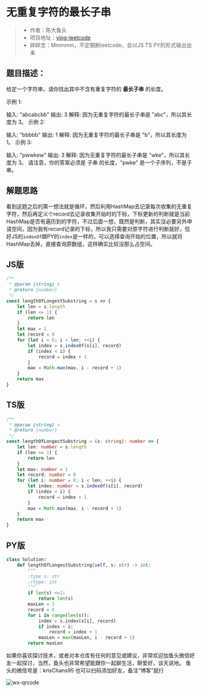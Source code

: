 # 无重复字符的最长子串

>* 作者：陈大鱼头
>* 项目地址：[ying-leetcode](https://github.com/KRISACHAN/ying-leetcode)
>* 碎碎念：Mmmmm，不定期刷leetcode，会以JS TS PY的形式输出出来

## 题目描述：

给定一个字符串，请你找出其中不含有重复字符的 **最长子串** 的长度。

示例 1:

输入: "abcabcbb"
输出: 3 
解释: 因为无重复字符的最长子串是 "abc"，所以其长度为 3。
示例 2:

输入: "bbbbb"
输出: 1
解释: 因为无重复字符的最长子串是 "b"，所以其长度为 1。
示例 3:

输入: "pwwkew"
输出: 3
解释: 因为无重复字符的最长子串是 "wke"，所以其长度为 3。
     请注意，你的答案必须是 子串 的长度，"pwke" 是一个子序列，不是子串。

## 解题思路

看到这题之后的第一想法就是循环，然后利用HashMap去记录每次收集的无重复字符，然后再定义个record去记录收集开始时的下标，下标更新的判断就是当前HashMap是否有遍历到的字符，不过后面一想，既然是判断，其实没必要另外申请空间，因为我有record记录的下标，所以我只需要对原字符进行判断就好，恰好JS的`indexOf`跟PY的`index`是一样的，可以选择查询开始的位置，所以就将HashMap去掉，直接查询原数组，这样确实比较没那么占空间。

## JS版

```javascript
/**
 * @param {string} s
 * @return {number}
 */
const lengthOfLongestSubstring = s => {
    let len = s.length
    if (len <= 1) {
        return len
    }
    let max = 1
    let record = 0
    for (let i = 0; i < len; ++i) {
        let index = s.indexOf(s[i], record)
        if (index < i) {
            record = index + 1
        }
        max = Math.max(max, i - record + 1)
    }
    return max
}
```

## TS版

```typescript
/**
 * @param {string} s
 * @return {number}
 */
const lengthOfLongestSubstring = (s: string): number => {
    let len: number = s.length
    if (len <= 1) {
        return len
    }
    let max: number = 1
    let record: number = 0
    for (let i: number = 0; i < len; ++i) {
        let index: number = s.indexOf(s[i], record)
        if (index < i) {
            record = index + 1
        }
        max = Math.max(max, i - record + 1)
    }
    return max
}
```

## PY版

```python
class Solution:
    def lengthOfLongestSubstring(self, s: str) -> int:
        """
        :type s: str
        :rtype: int
        """
        if len(s) <=1:
            return len(s)
        maxLen = 1
        record = 0
        for i in range(len(s)):
            index = s.index(s[i], record)
            if index < i:
                record = index + 1
            maxLen = max(maxLen, i - record + 1)
        return maxLen
```




如果你喜欢探讨技术，或者对本仓库有任何的意见或建议，非常欢迎加鱼头微信好友一起探讨，当然，鱼头也非常希望能跟你一起聊生活，聊爱好，谈天说地。 鱼头的微信号是：krisChans95 也可以扫码添加好友，备注“博客”就行

![wx-qrcode](https://fish-pond-1253945200.cos.ap-guangzhou.myqcloud.com/img/base/wx-qrcode1.jpg)